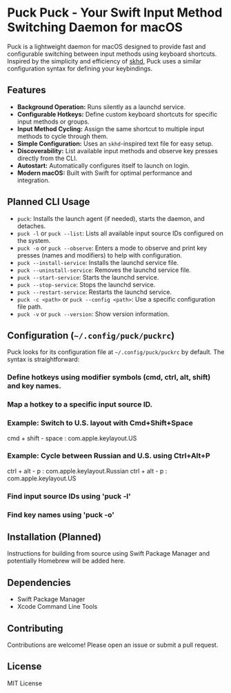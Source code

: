 # Puck  Puck - Your Swift Input Method Switching Daemon for macOS

Puck is a lightweight daemon for macOS designed to provide fast and configurable switching between input methods using keyboard shortcuts. Inspired by the simplicity and efficiency of [skhd](https://github.com/koekeishiya/skhd), Puck uses a similar configuration syntax for defining your keybindings.

## Features

*   **Background Operation:** Runs silently as a launchd service.
*   **Configurable Hotkeys:** Define custom keyboard shortcuts for specific input methods or groups.
*   **Input Method Cycling:** Assign the same shortcut to multiple input methods to cycle through them.
*   **Simple Configuration:** Uses an `skhd`-inspired text file for easy setup.
*   **Discoverability:** List available input methods and observe key presses directly from the CLI.
*   **Autostart:** Automatically configures itself to launch on login.
*   **Modern macOS:** Built with Swift for optimal performance and integration.

## Planned CLI Usage

*   `puck`: Installs the launch agent (if needed), starts the daemon, and detaches.
*   `puck -l` or `puck --list`: Lists all available input source IDs configured on the system.
*   `puck -o` or `puck --observe`: Enters a mode to observe and print key presses (names and modifiers) to help with configuration.
*   `puck --install-service`: Installs the launchd service file.
*   `puck --uninstall-service`: Removes the launchd service file.
*   `puck --start-service`: Starts the launchd service.
*   `puck --stop-service`: Stops the launchd service.
*   `puck --restart-service`: Restarts the launchd service.
*   `puck -c <path>` or `puck --config <path>`: Use a specific configuration file path.
*   `puck -v` or `puck --version`: Show version information.

## Configuration (`~/.config/puck/puckrc`)

Puck looks for its configuration file at `~/.config/puck/puckrc` by default. The syntax is straightforward:

### Define hotkeys using modifier symbols (cmd, ctrl, alt, shift) and key names.
### Map a hotkey to a specific input source ID.
### Example: Switch to U.S. layout with Cmd+Shift+Space
cmd + shift - space : com.apple.keylayout.US
### Example: Cycle between Russian and U.S. using Ctrl+Alt+P
ctrl + alt - p : com.apple.keylayout.Russian
ctrl + alt - p : com.apple.keylayout.US
### Find input source IDs using 'puck -l'
### Find key names using 'puck -o'

## Installation (Planned)

Instructions for building from source using Swift Package Manager and potentially Homebrew will be added here.

## Dependencies

*   Swift Package Manager
*   Xcode Command Line Tools

## Contributing

Contributions are welcome! Please open an issue or submit a pull request.

## License

MIT License